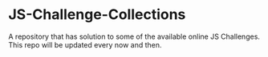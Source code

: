 # JS-Challenge-Collections
A repository that has solution to some of the available online JS Challenges. This repo will be updated every now and then.
